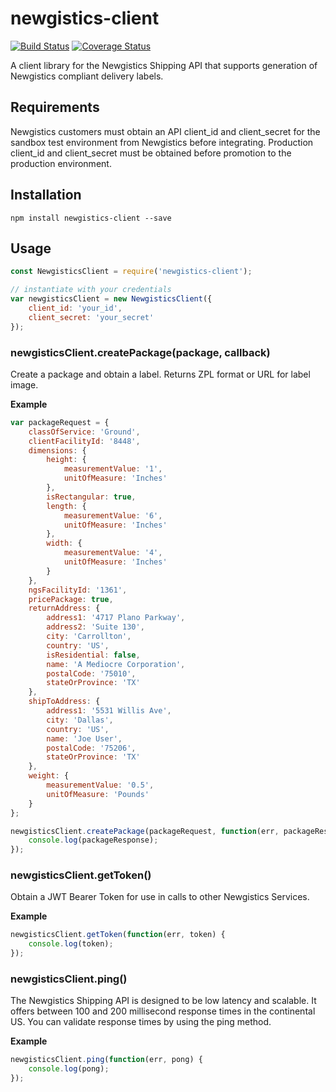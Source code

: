 # newgistics-client

[![Build Status](https://travis-ci.org/mediocre/newgistics-client.svg?branch=master)](https://travis-ci.org/mediocre/newgistics-client)
[![Coverage Status](https://coveralls.io/repos/github/mediocre/newgistics-client/badge.svg?branch=master)](https://coveralls.io/github/mediocre/newgistics-client?branch=master)

A client library for the Newgistics Shipping API that supports generation of Newgistics compliant delivery labels.

## Requirements

Newgistics customers must obtain an API client_id and client_secret for the sandbox test environment from Newgistics before integrating. Production client_id and client_secret must be obtained before promotion to the production environment.

## Installation

    npm install newgistics-client --save

## Usage

```javascript
const NewgisticsClient = require('newgistics-client');

// instantiate with your credentials
var newgisticsClient = new NewgisticsClient({
    client_id: 'your_id',
    client_secret: 'your_secret'
});
```

### newgisticsClient.createPackage(package, callback)

Create a package and obtain a label. Returns ZPL format or URL for label image.

**Example**

```javascript
var packageRequest = {
    classOfService: 'Ground',
    clientFacilityId: '8448',
    dimensions: {
        height: {
            measurementValue: '1',
            unitOfMeasure: 'Inches'
        },
        isRectangular: true,
        length: {
            measurementValue: '6',
            unitOfMeasure: 'Inches'
        },
        width: {
            measurementValue: '4',
            unitOfMeasure: 'Inches'
        }
    },
    ngsFacilityId: '1361',
    pricePackage: true,
    returnAddress: {
        address1: '4717 Plano Parkway',
        address2: 'Suite 130',
        city: 'Carrollton',
        country: 'US',
        isResidential: false,
        name: 'A Mediocre Corporation',
        postalCode: '75010',
        stateOrProvince: 'TX'
    },
    shipToAddress: {
        address1: '5531 Willis Ave',
        city: 'Dallas',
        country: 'US',
        name: 'Joe User',
        postalCode: '75206',
        stateOrProvince: 'TX'
    },
    weight: {
        measurementValue: '0.5',
        unitOfMeasure: 'Pounds'
    }
};

newgisticsClient.createPackage(packageRequest, function(err, packageResponse) {
    console.log(packageResponse);
});
```

### newgisticsClient.getToken()

Obtain a JWT Bearer Token for use in calls to other Newgistics Services.

**Example**

```javascript
newgisticsClient.getToken(function(err, token) {
    console.log(token);
});
```

### newgisticsClient.ping()

The Newgistics Shipping API is designed to be low latency and scalable. It offers between 100 and 200 millisecond response times in the continental US. You can validate response times by using the ping method.

**Example**

```javascript
newgisticsClient.ping(function(err, pong) {
    console.log(pong);
});
```